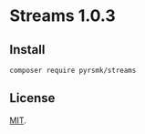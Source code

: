 Streams 1.0.3
=============

Install
-------

```
composer require pyrsmk/streams
```

License
-------

[MIT](http://dreamysource.mit-license.org).